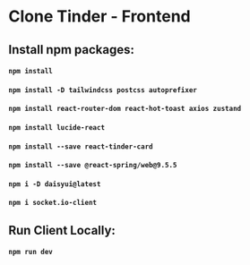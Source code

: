 # Clone Tinder - Frontend

## Install npm packages:

#### `npm install`

#### `npm install -D tailwindcss postcss autoprefixer`

#### `npm install react-router-dom react-hot-toast axios zustand`

#### `npm install lucide-react`

#### `npm install --save react-tinder-card`

#### `npm install --save @react-spring/web@9.5.5`

#### `npm i -D daisyui@latest`

#### `npm i socket.io-client`

## Run Client Locally:

#### `npm run dev`
